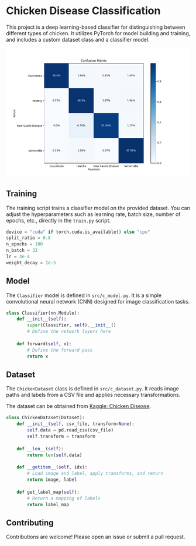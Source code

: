 # Chicken Disease Classification

This project is a deep learning-based classifier for distinguishing between different types of chicken. It utilizes PyTorch for model building and training, and includes a custom dataset class and a classifier model.

![](/confusion_matrixx.png)

## Training

The training script trains a classifier model on the provided dataset. You can adjust the hyperparameters such as learning rate, batch size, number of epochs, etc., directly in the `train.py` script.

```python
device = "cuda" if torch.cuda.is_available() else "cpu"
split_ratio = 0.8
n_epochs = 100
n_batch = 32
lr = 3e-4
weight_decay = 1e-5
```

## Model

The `Classifier` model is defined in `src/c_model.py`. It is a simple convolutional neural network (CNN) designed for image classification tasks.

```python
class Classifier(nn.Module):
    def __init__(self):
        super(Classifier, self).__init__()
        # Define the network layers here

    def forward(self, x):
        # Define the forward pass
        return x
```

## Dataset

The `ChickenDataset` class is defined in `src/c_dataset.py`. It reads image paths and labels from a CSV file and applies necessary transformations.

The dataset can be obtained from [Kaggle: Chicken Disease](https://www.kaggle.com/datasets/allandclive/chicken-disease-1).

```python
class ChickenDataset(Dataset):
    def __init__(self, csv_file, transform=None):
        self.data = pd.read_csv(csv_file)
        self.transform = transform

    def __len__(self):
        return len(self.data)

    def __getitem__(self, idx):
        # Load image and label, apply transforms, and return
        return image, label

    def get_label_map(self):
        # Return a mapping of labels
        return label_map
```

## Contributing

Contributions are welcome! Please open an issue or submit a pull request.
